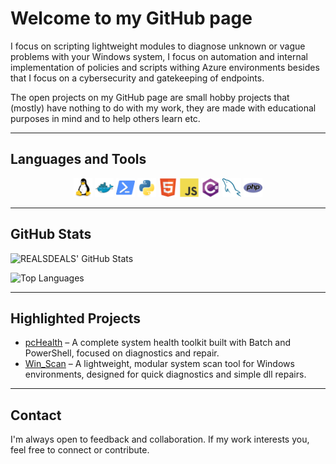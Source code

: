 # Welcome to my GitHub page

I focus on scripting lightweight modules to diagnose unknown or vague problems with your Windows system, I focus on
automation and internal implementation of policies and scripts withing Azure environments besides that I focus on a
cybersecurity and gatekeeping of endpoints.

The open projects on my GitHub page are small hobby projects that (mostly) have nothing to do with my work, they are
made with educational purposes in mind and to help others learn etc.

---

## Languages and Tools

<p align="center">
    <img src="https://raw.githubusercontent.com/devicons/devicon/master/icons/linux/linux-original.svg" alt="Linux"
        width="30" />
    <img src="https://raw.githubusercontent.com/devicons/devicon/master/icons/docker/docker-original.svg" alt="Docker"
        width="30" />
    <img src="https://raw.githubusercontent.com/devicons/devicon/master/icons/powershell/powershell-original.svg"
        alt="PowerShell" width="30" />
    <img src="https://raw.githubusercontent.com/devicons/devicon/master/icons/python/python-original.svg" alt="Python"
        width="30" />
    <img src="https://raw.githubusercontent.com/devicons/devicon/master/icons/html5/html5-original.svg" alt="HTML5"
        width="30" />
    <img src="https://raw.githubusercontent.com/devicons/devicon/master/icons/javascript/javascript-original.svg"
        alt="JavaScript" width="30" />
    <img src="https://raw.githubusercontent.com/devicons/devicon/master/icons/csharp/csharp-original.svg" alt="C#"
        width="30" />
    <img src="https://raw.githubusercontent.com/devicons/devicon/master/icons/mysql/mysql-original.svg" alt="MySQL"
        width="30" />
    <img src="https://raw.githubusercontent.com/devicons/devicon/master/icons/php/php-original.svg" alt="PHP"
        width="30" />
</p>

---

## GitHub Stats

![REALSDEALS' GitHub
Stats](https://github-readme-stats.vercel.app/api?username=REALSDEALS&show_icons=true&count_private=true&hide_rank=true&theme=default)

![Top Languages](https://github-readme-stats.vercel.app/api/top-langs/?username=REALSDEALS&layout=compact&theme=default)

---

## Highlighted Projects

- [pcHealth](https://github.com/REALSDEALS/pcHealth) – A complete system health toolkit built with Batch and PowerShell,
focused on diagnostics and repair.
- [Win_Scan](https://github.com/REALSDEALS/Win_Scan) – A lightweight, modular system scan tool for Windows environments,
designed for quick diagnostics and simple dll repairs.

---

## Contact

I'm always open to feedback and collaboration. If my work interests you, feel free to connect or contribute.